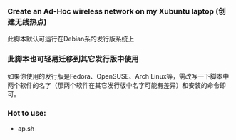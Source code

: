 ### Create an Ad-Hoc wireless network on my Xubuntu laptop (创建无线热点)
此脚本默认可运行在Debian系的发行版系统上

### 此脚本也可轻易迁移到其它发行版中使用
如果你使用的发行版是Fedora、OpenSUSE、Arch Linux等，需改写一下脚本中两个软件的名字（那两个软件在其它发行版中名字可能有差异）和安装的命令即可。

### Hot to use:
- ap.sh
